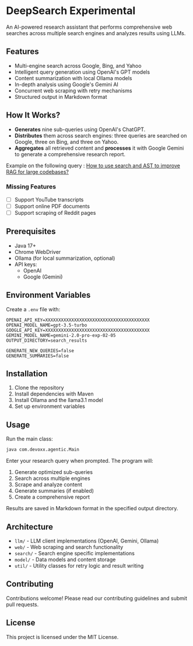 # DeepSearch Experimental

An AI-powered research assistant that performs comprehensive web searches across multiple search engines and analyzes results using LLMs.

## Features

- Multi-engine search across Google, Bing, and Yahoo
- Intelligent query generation using OpenAI's GPT models
- Content summarization with local Ollama models
- In-depth analysis using Google's Gemini AI
- Concurrent web scraping with retry mechanisms
- Structured output in Markdown format

## How It Works?  

- **Generates** nine sub-queries using OpenAI's ChatGPT.  
- **Distributes** them across search engines: three queries are searched on Google, three on Bing, and three on Yahoo.  
- **Aggregates** all retrieved content and **processes** it with Google Gemini to generate a comprehensive research report.  

Example on the following query : [How to use search and AST to improve RAG for large codebases?](https://github.com/stephanj/DeepSearch/blob/master/examples/howtousesearchandasttoimproveragforlargecodebases-20250205_215207.md)

### Missing Features 

- [ ] Support YouTube transcripts
- [ ] Support online PDF documents
- [ ] Support scraping of Reddit pages

## Prerequisites

- Java 17+
- Chrome WebDriver
- Ollama (for local summarization, optional)
- API keys:
  - OpenAI 
  - Google (Gemini)

## Environment Variables

Create a `.env` file with:

```
OPENAI_API_KEY=XXXXXXXXXXXXXXXXXXXXXXXXXXXXXXXXXXXXXXXX
OPENAI_MODEL_NAME=gpt-3.5-turbo
GOOGLE_API_KEY=XXXXXXXXXXXXXXXXXXXXXXXXXXXXXXXXXXXXXXXX
GEMINI_MODEL_NAME=gemini-2.0-pro-exp-02-05
OUTPUT_DIRECTORY=search_results

GENERATE_NEW_QUERIES=false
GENERATE_SUMMARIES=false
```

## Installation

1. Clone the repository
2. Install dependencies with Maven
3. Install Ollama and the llama3.1 model
4. Set up environment variables

## Usage

Run the main class:

```bash
java com.devoxx.agentic.Main
```

Enter your research query when prompted. The program will:

1. Generate optimized sub-queries
2. Search across multiple engines
3. Scrape and analyze content
4. Generate summaries (if enabled)
5. Create a comprehensive report

Results are saved in Markdown format in the specified output directory.

## Architecture

- `llm/` - LLM client implementations (OpenAI, Gemini, Ollama)
- `web/` - Web scraping and search functionality
- `search/` - Search engine specific implementations
- `model/` - Data models and content storage
- `util/` - Utility classes for retry logic and result writing

## Contributing

Contributions welcome! Please read our contributing guidelines and submit pull requests.

## License

This project is licensed under the MIT License.
